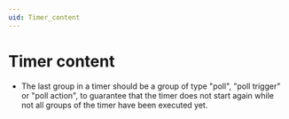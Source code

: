 ```yaml
---
uid: Timer_content
---
```


# Timer content

- The last group in a timer should be a group of type "poll", "poll trigger" or "poll action", to guarantee that the timer does not start again while not all groups of the timer have been executed yet.
